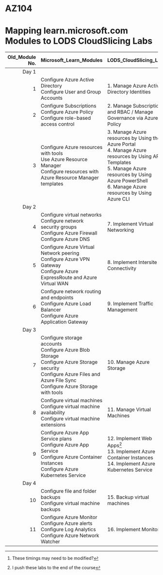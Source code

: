 # AZ104
# Mapping learn.microsoft.com Modules to LODS CloudSlicing Labs


|Old_Module No.|Microsoft_Learn_Modules | LODS_CloudSlicing_Labs |Expected_Lab Duration[^1] |
|---:|---|---|---|
|Day 1|
|1|Configure Azure Active Directory<BR>Configure User and Group Accounts|1.	Manage Azure Active Directory Identities |1 Hour|
|2|Configure Subscriptions<br>Configure Azure Policy<br>Configure role-based access control|2.	Manage Subscriptions and RBAC / Manage Governance via Azure Policy |1 hour, 20 minutes|  
|3|Configure Azure resources with tools<BR>Use Azure Resource Manager<BR>Configure resources with Azure Resource Manager templates|3.	Manage Azure resources by Using the Azure Portal <br>4.	Manage Azure resources by Using ARM Templates <br>5.	Manage Azure resources by Using Azure PowerShell<br>6.	Manage Azure resources by Using Azure CLI|40 minutes<br>40 minutes<br>30 minutes<br>40 Minutes|
|Day 2|
|4|Configure virtual networks<BR>Configure network security groups<BR>Configure Azure Firewall<BR>Configure Azure DNS|7.	Implement Virtual Networking|1 hour, 30 minutes|
|5|Configure Azure Virtual Network peering<BR>Configure Azure VPN Gateway<BR>Configure Azure ExpressRoute and Azure Virtual WAN|8.	Implement Intersite Connectivity|1 hour|
|6|Configure network routing and endpoints<BR>Configure Azure Load Balancer<BR>Configure Azure Application Gateway|9.	Implement Traffic Management|1 Hour|
|Day 3|
|7|Configure storage accounts<BR>Configure Azure Blob Storage<BR>Configure Azure Storage security<BR>Configure Azure Files and Azure File Sync<BR>Configure Azure Storage with tools|10.	Manage Azure Storage|1 Hour|
|8|Configure virtual machines<BR>Configure virtual machine availability<BR>Configure virtual machine extensions|11.	Manage Virtual Machines|1 hour, 30 minutes|
|9|Configure Azure App Service plans<BR>Configure Azure App Service<BR>Configure Azure Container Instances<BR>Configure Azure Kubernetes Service|12.	Implement Web Apps[^2]<br>13.	Implement Azure Container Instances<br>14.	Implement Azure Kubernetes Service|40 Minutes<br>40 Minutes<br>1 Hour|
|Day 4|
|10|Configure file and folder backups<BR>Configure virtual machine backups|15.	Backup virtual machines|1 Hour|
|11|Configure Azure Monitor<BR>Configure Azure alerts<BR>Configure Log Analytics<BR>Configure Azure Network Watcher|16.	Implement Monitoring|1 Hour|

[^1]: These timings may need to be modified?  
[^2]: I push these labs to the end of the course
